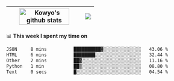 | <a href="https://github.com/anuraghazra/github-readme-stats"><img width="85%" src="https://github-readme-stats.vercel.app/api?username=kowyo&show_icons=true&hide_border=true&theme=transparent" alt="Kowyo's github stats" /></a> | <a href="https://github.com/anuraghazra/github-readme-stats"><img align="center" src="https://github-readme-stats.vercel.app/api/top-langs/?username=kowyo&exclude_repo=Engineering-Competition-Robot,mobile-robot&hide=c,assembly,shaderlab,hlsl,mathematica,cmake&layout=compact&hide_border=true&theme=transparent" /></a> |
| ------------- | ------------- |

📊 **This week I spent my time on**
<!--START_SECTION:waka-->

```txt
JSON     8 mins          ██████████▓░░░░░░░░░░░░░░   43.06 %
HTML     6 mins          ████████░░░░░░░░░░░░░░░░░   32.44 %
Other    2 mins          ██▓░░░░░░░░░░░░░░░░░░░░░░   11.16 %
Python   1 min           ██▒░░░░░░░░░░░░░░░░░░░░░░   08.80 %
Text     0 secs          █░░░░░░░░░░░░░░░░░░░░░░░░   04.54 %
```

<!--END_SECTION:waka-->
